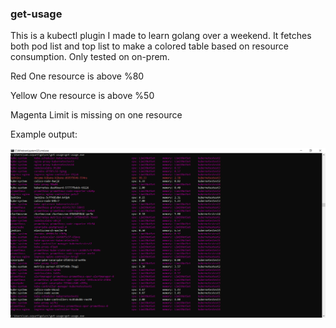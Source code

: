 ### get-usage

This is a kubectl plugin I made to learn golang over a weekend. It fetches both pod list and top list to make a colored table based on resource consumption. Only tested on on-prem.

Red     One resource is above %80

Yellow  One resource is above %50

Magenta Limit is missing on one resource

Example output:

![octo](get-usage.png)